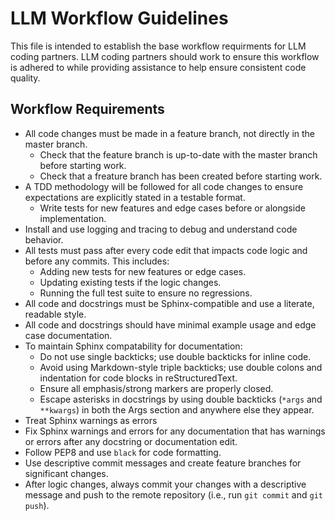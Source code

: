 # LLM Workflow Guidelines

This file is intended to establish the base workflow requirments for LLM coding partners. LLM coding partners should work to ensure this workflow is adhered to while providing assistance to help ensure consistent code quality.

## Workflow Requirements
- All code changes must be made in a feature branch, not directly in the master branch.
  - Check that the feature branch is up-to-date with the master branch before starting work.
  - Check that a freature branch has been created before starting work.
- A TDD methodology will be followed for all code changes to ensure expectations are explicitly stated in a testable format.
  - Write tests for new features and edge cases before or alongside implementation.
- Install and use logging and tracing to debug and understand code behavior.
- All tests must pass after every code edit that impacts code logic and before any commits. This includes:
  - Adding new tests for new features or edge cases.
  - Updating existing tests if the logic changes.
  - Running the full test suite to ensure no regressions.
- All code and docstrings must be Sphinx-compatible and use a literate, readable style.
- All code and docstrings should have minimal example usage and edge case documentation.
- To maintain Sphinx compatability for documentation:
  - Do not use single backticks; use double backticks for inline code. 
  - Avoid using Markdown-style triple backticks; use double colons and indentation for code blocks in reStructuredText.
  - Ensure all emphasis/strong markers are properly closed.
  - Escape asterisks in docstrings by using double backticks (``*args`` and ``**kwargs``) in both the Args section and anywhere else they appear.
- Treat Sphinx warnings as errors
- Fix Sphinx warnings and errors for any documentation that has warnings or errors after any docstring or documentation edit.
- Follow PEP8 and use `black` for code formatting.
- Use descriptive commit messages and create feature branches for significant changes.
- After logic changes, always commit your changes with a descriptive message and push to the remote repository (i.e., run `git commit` and `git push`).